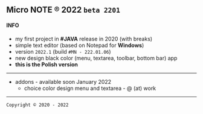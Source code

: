 ## Micro NOTE ® 2022 `beta 2201` ##

#### INFO ####
- my first project in **#JAVA** release in 2020 (with breaks)
- simple text editor (based on Notepad for <b>Windows</b>)
- version `2022.1` (build `#MN - 222.01.06`)
- new design black color (menu, textarea, toolbar, bottom bar) app
- **this is the Polish version**
---
- addons - available soon January 2022
  - choice color design menu and textarea - @ (at) work
---


```
Copyright © 2020 - 2022
```
